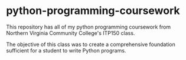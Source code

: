 # python-programming-coursework
This repository has all of my python programming coursework from Northern Virginia Community College's ITP150 class.

The objective of this class was to create a comprehensive foundation sufficient for a student to write Python programs.
